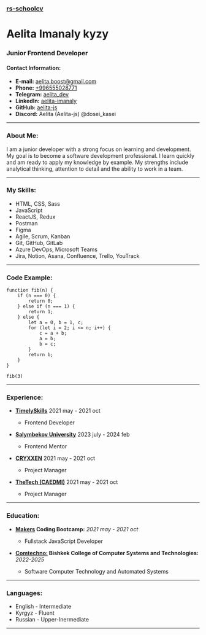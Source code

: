 ### [rs-schoolcv](https://github.com/yourprofile/projects)

# Aelita Imanaly kyzy
### Junior Frontend Developer

#### Contact Information:
* __E-mail:__ aelita.boost@gmail.com
* __Phone:__ [+996555028771](tel:996555028771)
* __Telegram:__ [aelita_dev](https://t.me/aelita_dev)
* __LinkedIn:__ [aelita-imanaly](https://linkedin.com/in/aelita-imanaly)
* __GitHub:__ [aelita-js](https://github.com/Aelita-js)
* __Discord:__ Aelita (Aelita-js) @dosei_kasei

***

### About Me:
I am a junior developer with a strong focus on learning and development. 
My goal is to become a software development professional. 
I learn quickly and am ready to apply my knowledge by example. 
My strengths include analytical thinking, attention to detail and the ability to work in a team.
***

### My Skills:
* HTML, CSS, Sass
* JavaScript
* ReactJS, Redux
* Postman
* Figma
* Agile, Scrum, Kanban
* Git, GitHub, GitLab
* Azure DevOps, Microsoft Teams
* Jira, Notion, Asana, Confluence, Trello, YouTrack
***

### Code Example:
```
function fib(n) {
    if (n === 0) {
        return 0;
    } else if (n === 1) {
        return 1;
    } else {
        let a = 0, b = 1, c;
        for (let i = 2; i <= n; i++) {
            c = a + b;
            a = b;
            b = c;
        }
        return b;
    }
}

fib(3)
```
***

### Experience:
* __[TimelySkills](https://timelyskills.com/)__ 2021 may - 2021 oct
  - Frontend Developer
    
* __[Salymbekov University](https://salymbekov.com/en/)__ 2023 july - 2024 feb
  - Frontend Mentor

* __[CRYXXEN](https://www.instagram.com/cryxxen_/)__ 2021 may - 2021 oct
  - Project Manager
 
* __[TheTech (CAEDMI)](https://thetechkg.com/)__ 2021 may - 2021 oct
  - Project Manager
***

### Education:
* __[Makers](https://makers.kg/) Coding Bootcamp:__ _2021 may - 2021 oct_
  - Fullstack JavaScript Developer
 
* __[Comtechno:](https://comtehno.kg/) Bishkek College of Computer Systems and Technologies:__ _2022-2025_
  - Software Computer Technology and Automated Systems
***

### Languages:
* English - Intermediate
* Kyrgyz - Fluent
* Russian - Upper-Inermediate
***
